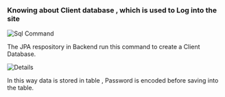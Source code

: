 ### Knowing about Client database , which is used to Log into the site 

![Sql Command](https://github.com/sjatin050/FullStack_SpringReact_Backend/assets/63118687/986beb4d-3836-48da-9e8c-737c495435eb)

The JPA respository in Backend run this command to create a Client Database.


![Details](https://github.com/sjatin050/FullStack_SpringReact_Backend/assets/63118687/3f83db1d-5682-4090-a3c9-d31785bb4304)

In this way data is stored in table , Password is encoded before saving into the table.
